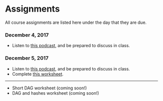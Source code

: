 # Assignments

All course assignments are listed here under the day that they are due.

### December 4, 2017
* Listen to [this podcast](https://www.cmpod.net/history_of_open_source_pt1/), and be prepared to discuss in class.

### December 5, 2017
* Listen to [this podcast](https://www.cmpod.net/history-open-source-free-software-pt-2-w-special-guests-richard-stallman-tim-oreilly/), and be prepared to discuss in class.
* Complete [this worksheet](/course/files/DAGshort.pdf).

-----

* Short DAG worksheet (coming soon!)
* DAG and hashes worksheet (coming soon!)

